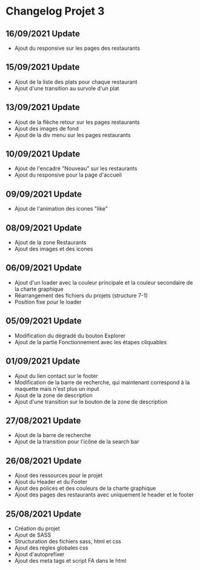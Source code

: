 # Changelog Projet 3

## 16/09/2021 Update

- Ajout du responsive sur les pages des restaurants

## 15/09/2021 Update

- Ajout de la liste des plats pour chaque restaurant
- Ajout d'une transition au survole d'un plat

## 13/09/2021 Update

- Ajout de la flèche retour sur les pages restaurants
- Ajout des images de fond
- Ajout de la div menu sur les pages restaurants

## 10/09/2021 Update

- Ajout de l'encadré "Nouveau" sur les restaurants
- Ajout du responsive pour la page d'accueil

## 09/09/2021 Update

- Ajout de l'animation des icones "like"

## 08/09/2021 Update

- Ajout de la zone Restaurants
- Ajout des images et des icones

## 06/09/2021 Update

- Ajout d'un loader avec la couleur principale et la couleur secondaire de la charte graphique
- Réarrangement des fichiers du projets (structure 7-1)
- Position fixe pour le loader

## 05/09/2021 Update

- Modification du dégradé du bouton Explorer
- Ajout de la partie Fonctionnement avec les étapes cliquables

## 01/09/2021 Update

- Ajout du lien contact sur le footer
- Modification de la barre de recherche, qui maintenant correspond à la maquette mais n'est plus un input
- Ajout de la zone de description
- Ajout d'une transition sur le bouton de la zone de description

## 27/08/2021 Update

- Ajout de la barre de recherche
- Ajout de la transition pour l'icône de la search bar

## 26/08/2021 Update

- Ajout des ressources pour le projet
- Ajout du Header et du Footer
- Ajout des polices et des couleurs de la charte graphique
- Ajout des pages des restaurants avec uniquement le header et le footer

## 25/08/2021 Update

- Création du projet
- Ajout de SASS
- Structuration des fichiers sass, html et css
- Ajout des règles globales css
- Ajout d'autoprefixer
- Ajout des meta tags et script FA dans le html